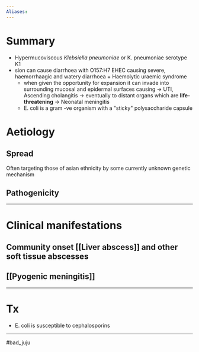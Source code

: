 ```yaml
---
Aliases:
---
```

# Summary
-   Hypermucoviscous *Klebsiella pneumoniae* or K. pneumoniae serotype K1 
-   sion can cause diarrhoea with O157:H7 EHEC causing severe, haemorrhaagic and watery diarrhoea + Haemolytic uraemic syndrome
    -   when given the opportunity for expansion it can invade into surrounding mucosal and epidermal surfaces causing → UTI, Ascending cholangitis → eventually to distant organs which are **life-threatening** → Neonatal meningitis
    -   E. coli is a gram -ve organism with a "sticky" polysaccharide capsule
	
# Aetiology
## Spread
Often targeting those of asian ethnicity by some currently unknown genetic mechanism
## Pathogenicity

---
# Clinical manifestations
## Community onset [[Liver abscess]] and other soft tissue abscesses
## [[Pyogenic meningitis]]

---
# Tx 

-   E. coli is susceptible to cephalosporins

---
#bad_juju 